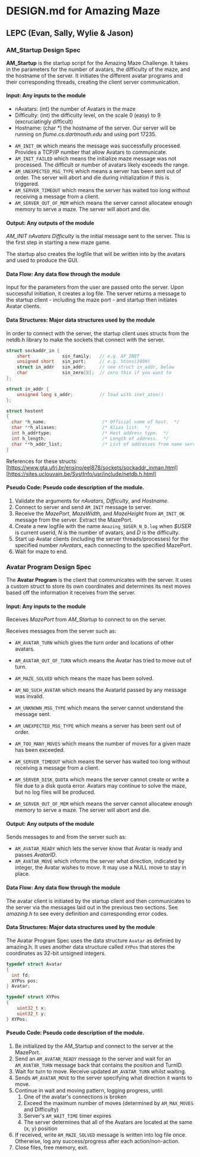 # DESIGN.md for Amazing Maze
## LEPC (Evan, Sally, Wylie & Jason)

### AM_Startup Design Spec
**AM_Startup** is the startup script for the Amazing Maze Challenge. It takes in the parameters for the number of avatars, the difficulty of the maze, and the hostname of the server. It initiates the different avatar programs and their corresponding threads, creating the client server communication.

#### Input: Any inputs to the module
- nAvatars: (int) the number of Avatars in the maze
- Difficulty: (int) the difficulty level, on the scale 0 (easy) to 9 (excruciatingly difficult)
- Hostname: (char \*) the hostname of the server. Our server will be running on *flume.cs.dartmouth.edu* and using port 17235.

* `AM_INIT_OK` which means the message was successfully processed. Provides a TCP/IP number that allow Avatars to communicate.
* `AM_INIT_FAILED` which means the initialize maze message was not processed. The difficult or number of avatars likely exceeds the range.
* `AM_UNEXPECTED_MSG_TYPE` which means a server has been sent out of order. The server will abort and die during initialization if this is triggered.
* `AM_SERVER_TIMEOUT` which means the server has waited too long without receiving a message from a client.
* `AM_SERVER_OUT_OF_MEM` which means the server cannot allocatew enough memory to serve a maze. The server will abort and die.

#### Output: Any outputs of the module
*AM_INIT  nAvatars	Difficulty* is the initial message sent to the server. This is the first step in starting a new maze game.

The startup also creates the logfile that will be written into by the avatars and used to produce the GUI.

#### Data Flow: Any data flow through the module
Input for the parameters from the user are passed onto the server. Upon successful initiation, it creates a log file. The server returns a message to the startup client - including the maze port - and startup then initiates Avatar clients. 

#### Data Structures: Major data structures used by the module
In order to connect with the server, the startup client uses structs from the netdb.h library to make the sockets that connect with the server.

``` c
struct sockaddr_in {
    short            sin_family;   // e.g. AF_INET
    unsigned short   sin_port;     // e.g. htons(3490)
    struct in_addr   sin_addr;     // see struct in_addr, below
    char             sin_zero[8];  // zero this if you want to
};

struct in_addr {
    unsigned long s_addr;          // load with inet_aton()
};

struct hostent
{
  char *h_name;                     /* Official name of host.  */
  char **h_aliases;                 /* Alias list.  */
  int h_addrtype;                   /* Host address type.  */
  int h_length;                     /* Length of address.  */
  char **h_addr_list;               /* List of addresses from name server.  */
}
```

References for these structs:
[https://www.gta.ufrj.br/ensino/eel878/sockets/sockaddr_inman.html]
[https://sites.uclouvain.be/SystInfo/usr/include/netdb.h.html]

#### Pseudo Code: Pseudo code description of the module.
1. Validate the arguments for *nAvatars*, *Difficulty*, and *Hostname*. 
2. Connect to server and send `AM_INIT` message to server.
3. Receive the *MazePort*, *MazeWidth*, and *MazeHeight* from `AM_INIT_OK` message from the server. Extract the MazePort.
4. Create a new logfile with the name `Amazing_$USER_N_D.log` when *$USER* is current userid, *N* is the number of avatars, and *D* is the difficulty.
5. Start up Avatar clients (including the server threads/processes) for the specified number *nAvatars*, each connecting to the specified MazePort.
6. Wait for maze to end.

### Avatar Program Design Spec
The **Avatar Program** is the client that communicates with the server. It uses a custom struct to store its own coordinates and determines its next moves based off the information it receives from the server.

#### Input: Any inputs to the module
Receives *MazePort* from *AM_Startup* to connect to on the server.

Receives messages from the server such as:
* `AM_AVATAR_TURN` which gives the turn order and locations of other avatars.
* `AM_AVATAR_OUT_OF_TURN` which means the Avatar has tried to move out of turn.
* `AM_MAZE_SOLVED` which means the maze has been solved.
* `AM_NO_SUCH_AVATAR` which means the AvatarId passed by any message was invalid.

* `AM_UNKNOWN_MSG_TYPE` which means the server cannot understand the message sent.
* `AM_UNEXPECTED_MSG_TYPE` which means a server has been sent out of order.
* `AM_TOO_MANY_MOVES` which means the number of moves for a given maze has been exceeded.
* `AM_SERVER_TIMEOUT` which means the server has waited too long without receiving a message from a client.
* `AM_SERVER_DISK_QUOTA` which means the server cannot create or write a file due to a disk quota error. Avatars may continue to solve the maze, but no log files will be produced.
* `AM_SERVER_OUT_OF_MEM` which means the server cannot allocatew enough memory to serve a maze. The server will abort and die.

#### Output: Any outputs of the module
Sends messages to and from the server such as:
* `AM_AVATAR_READY` which lets the server know that Avatar is ready and passes *AvatarID*.
* `AM_AVATAR_MOVE` which informs the server what direction, indicated by integer, the Avatar wishes to move. It may use a NULL move to stay in place.

#### Data Flow: Any data flow through the module
The avatar client is initiated by the startup client and then communicates to the server via the messages laid out in the previous two sections. See *amazing.h* to see every definition and corresponding error codes.

#### Data Structures: Major data structures used by the module
The Avatar Program Spec uses the data structure `Avatar` as definied by amazing.h. It uses another data structure called `XYPos` that stores the coordinates as 32-bit unsigned integers.

```c
typedef struct Avatar
{
  int fd;
  XYPos pos;
} Avatar;

typedef struct XYPos
{
    uint32_t x;
    uint32_t y;
} XYPos;
```

#### Pseudo Code: Pseudo code description of the module.
1. Be initialized by the AM_Startup and connect to the server at the MazePort.
2. Send an `AM_AVATAR_READY` message to the server and wait for an `AM_AVATAR_TURN` message back that contains the position and TurnID.
3. Wait for turn to move. Receive updated `AM_AVATAR_TURN` whilst waiting.
4. Sends `AM_AVATAR_MOVE` to the server specifying what direction it wants to move.
5. Continue in wait and moving pattern, logging progress, until:
    1. One of the avatar's connections is broken
    2. Exceed the maximum number of moves (determined by `AM_MAX_MOVES` and Difficulty)
    3. Server's `AM_WAIT_TIME` timer expires
    4. The server determines that all of the Avatars are located at the same (x, y) position
6. If received, write `AM_MAZE_SOLVED` message is written into log file once. Otherwise, log any success/progress after each action/non-action.
7. Close files, free memory, exit.